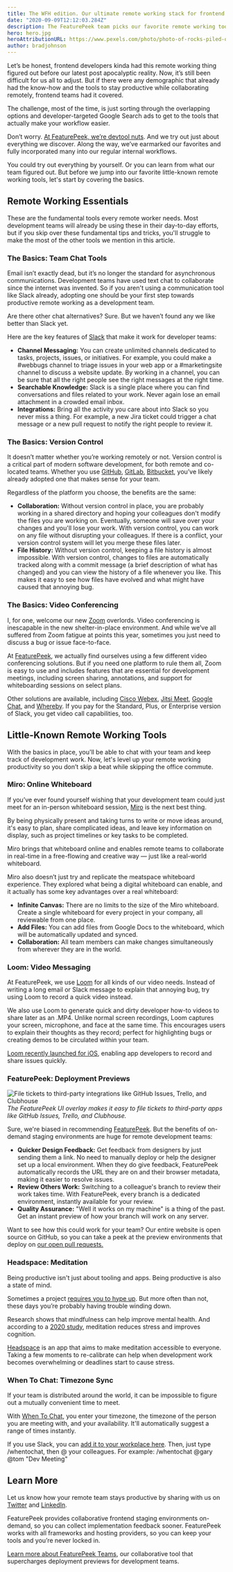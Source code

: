 ```yaml
---
title: The WFH edition. Our ultimate remote working stack for frontend devs
date: "2020-09-09T12:12:03.284Z"
description: The FeaturePeek team picks our favorite remote working tools for frontend dev teams
hero: hero.jpg
heroAttributionURL: https://www.pexels.com/photo/photo-of-rocks-piled-on-top-of-each-other-1416900/
author: bradjohnson
---
```


Let’s be honest, frontend developers kinda had this remote working thing figured out before our latest post apocalyptic reality. Now, it’s still been difficult for us all to adjust. But if there were any demographic that already had the know-how and the tools to stay productive while collaborating remotely, frontend teams had it covered.


The challenge, most of the time, is just sorting through the overlapping options and developer-targeted Google Search ads to get to the tools that actually make your workflow easier.

Don’t worry. [At FeaturePeek, we’re devtool nuts](https://featurepeek.com/blog/the-8-best-tools-for-code-review-in-2020/). And we try out just about everything we discover. Along the way, we’ve earmarked our favorites and fully incorporated many into our regular internal workflows.

You could try out everything by yourself. Or you can learn from what our team figured out. But before we jump into our favorite little-known remote working tools, let's start by covering the basics.

## Remote Working Essentials

These are the fundamental tools every remote worker needs. Most development teams will already be using these in their day-to-day efforts, but if you skip over these fundamental tips and tricks, you'll struggle to make the most of the other tools we mention in this article.

### The Basics: Team Chat Tools

Email isn’t exactly dead, but it’s no longer the standard for asynchronous communications. Development teams have used text chat to collaborate since the internet was invented. So if you aren't using a communication tool like Slack already, adopting one should be your first step towards productive remote working as a development team.

Are there other chat alternatives? Sure. But we haven’t found any we like better than Slack yet.

Here are the key features of [Slack](https://slack.com/) that make it work for developer teams:

* **Channel Messaging:** You can create unlimited channels dedicated to tasks, projects, issues, or initiatives. For example, you could make a #webbugs channel to triage issues in your web app or a #marketingsite channel to discuss a website update. By working in a channel, you can be sure that all the right people see the right messages at the right time.
* **Searchable Knowledge:** Slack is a single place where you can find conversations and files related to your work. Never again lose an email attachment in a crowded email inbox.
* **Integrations:** Bring all the activity you care about into Slack so you never miss a thing. For example, a new Jira ticket could trigger a chat message or a new pull request to notify the right people to review it.

### The Basics: Version Control

It doesn’t matter whether you’re working remotely or not. Version control is a critical part of modern software development, for both remote and co-located teams. Whether you use [GitHub](https://github.com/), [GitLab](https://gitlab.com/), [Bitbucket](https://bitbucket.org/product), you’ve likely already adopted one that makes sense for your team.

Regardless of the platform you choose, the benefits are the same:

* **Collaboration:** Without version control in place, you are probably working in a shared directory and hoping your colleagues don't modify the files you are working on. Eventually, someone will save over your changes and you'll lose your work. With version control, you can work on any file without disrupting your colleagues. If there is a conflict, your version control system will let you merge these files later.
* **File History:** Without version control, keeping a file history is almost impossible. With version control, changes to files are automatically tracked along with a commit message (a brief description of what has changed) and you can view the history of a file whenever you like. This makes it easy to see how files have evolved and what might have caused that annoying bug.

### The Basics: Video Conferencing
I, for one, welcome our new [Zoom](https://zoom.us/) overlords. Video conferencing is inescapable in the new shelter-in-place environment. And while we’ve all suffered from Zoom fatigue at points this year, sometimes you just need to discuss a bug or issue face-to-face.

At [FeaturePeek](https://featurepeek.com/), we actually find ourselves using a few different video conferencing solutions. But if you need one platform to rule them all, Zoom is easy to use and includes features that are essential for development meetings, including screen sharing, annotations, and support for whiteboarding sessions on select plans.

Other solutions are available, including [Cisco Webex](https://www.webex.com/), [Jitsi Meet](https://meet.jit.si/), [Google Chat](https://chat.google.com/), and [Whereby](https://whereby.com/). If you pay for the Standard, Plus, or Enterprise version of Slack, you get video call capabilities, too.

## Little-Known Remote Working Tools

With the basics in place, you'll be able to chat with your team and keep track of development work. Now, let's level up your remote working productivity so you don’t skip a beat while skipping the office commute.

### Miro: Online Whiteboard 

If you’ve ever found yourself wishing that your development team could just meet for an in-person whiteboard session, [Miro](https://miro.com/) is the next best thing.

By being physically present and taking turns to write or move ideas around, it's easy to plan, share complicated ideas, and leave key information on display, such as project timelines or key tasks to be completed.

Miro brings that whiteboard online and enables remote teams to collaborate in real-time in a free-flowing and creative way — just like a real-world whiteboard.

Miro also doesn’t just try and replicate the meatspace whiteboard experience. They explored what being a digital whiteboard can enable, and it actually has some key advantages over a real whiteboard:

* **Infinite Canvas:** There are no limits to the size of the Miro whiteboard. Create a single whiteboard for every project in your company, all reviewable from one place.
* **Add Files:** You can add files from Google Docs to the whiteboard, which will be automatically updated and synced.
* **Collaboration:** All team members can make changes simultaneously from wherever they are in the world.

### Loom: Video Messaging 

At FeaturePeek, we use [Loom](https://www.loom.com/) for all kinds of our video needs. Instead of writing a long email or Slack message to explain that annoying bug, try using Loom to record a quick video instead.

We also use Loom to generate quick and dirty developer how-to videos to share later as an .MP4. Unlike normal screen recordings, Loom captures your screen, microphone, and face at the same time. This encourages users to explain their thoughts as they record; perfect for highlighting bugs or creating demos to be circulated within your team.

[Loom recently launched for iOS](https://support.loom.com/hc/en-us/articles/360002799977-Is-there-a-Loom-mobile-app-), enabling app developers to record and share issues quickly.

### FeaturePeek: Deployment Previews

![File tickets to third-party integrations like GitHub Issues, Trello, and Clubhouse](./drawer-tickets.png)
*The FeaturePeek UI overlay makes it easy to file tickets to third-party apps like GitHub Issues, Trello, and Clubhouse.*

Sure, we're biased in recommending [FeaturePeek](https://featurepeek.com/). But the benefits of on-demand staging environments are huge for remote development teams: 

* **Quicker Design Feedback:** Get feedback from designers by just sending them a link. No need to manually deploy or help the designer set up a local environment. When they do give feedback, FeaturePeek automatically records the URL they are on and their browser metadata, making it easier to resolve issues.
* **Review Others Work:** Switching to a colleague's branch to review their work takes time. With FeaturePeek, every branch is a dedicated environment, instantly available for your review. 
* **Quality Assurance:** "Well it works on my machine" is a thing of the past. Get an instant preview of how your branch will work on any server.

Want to see how this could work for your team? Our entire website is open source on GitHub, so you can take a peek at the preview environments that deploy on [our open pull requests.](https://github.com/featurepeek/marketing-website/pulls)

### Headspace: Meditation

Being productive isn't just about tooling and apps. Being productive is also a state of mind. 

Sometimes a project [requires you to hype up](https://www.youtube.com/watch?v=sT2daisxdvA). But more often than not, these days you’re probably having trouble winding down.

Research shows that mindfulness can help improve mental health. And according to a [2020 study](https://www.ncbi.nlm.nih.gov/pubmed/32252750), meditation reduces stress and improves cognition. 

[Headspace](https://www.headspace.com/) is an app that aims to make meditation accessible to everyone. Taking a few moments to re-calibrate can help when development work becomes overwhelming or deadlines start to cause stress.

### When To Chat: Timezone Sync

If your team is distributed around the world, it can be impossible to figure out a mutually convenient time to meet.

With [When To Chat](https://whentochat.co/), you enter your timezone, the timezone of the person you are meeting with, and your availability. It'll automatically suggest a range of times instantly. 

If you use Slack, you can [add it to your workplace here](https://slack.whentochat.co/). Then, just type /whentochat, then @ your colleagues.  For example: /whentochat @gary @tom "Dev Meeting"

## Learn More

Let us know how your remote team stays productive by sharing with us on [Twitter](https://www.twitter.com/featurepeek) and [LinkedIn](https://www.linkedin.com/company/featurepeek/).


FeaturePeek provides collaborative frontend staging environments on-demand, so you can collect implementation feedback sooner. FeaturePeek works with all frameworks and hosting providers, so you can keep your tools and you’re never locked in.


[Learn more about FeaturePeek Teams](https://featurepeek.com/product/teams), our collaborative tool that supercharges deployment previews for development teams.